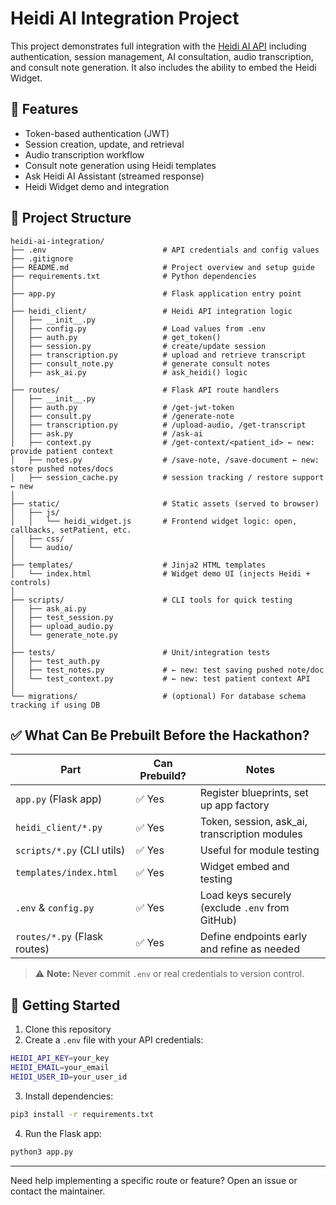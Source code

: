 # Heidi AI Integration Project

This project demonstrates full integration with the [Heidi AI API](https://registrar.api.heidihealth.com/api/v2/ml-scribe/open-api) including authentication, session management, AI consultation, audio transcription, and consult note generation. It also includes the ability to embed the Heidi Widget.

## 🧠 Features

- Token-based authentication (JWT)
- Session creation, update, and retrieval
- Audio transcription workflow
- Consult note generation using Heidi templates
- Ask Heidi AI Assistant (streamed response)
- Heidi Widget demo and integration

## 📁 Project Structure

```text
heidi-ai-integration/
├── .env                          # API credentials and config values
├── .gitignore
├── README.md                     # Project overview and setup guide
├── requirements.txt              # Python dependencies
│
├── app.py                        # Flask application entry point
│
├── heidi_client/                 # Heidi API integration logic
│   ├── __init__.py
│   ├── config.py                 # Load values from .env
│   ├── auth.py                   # get_token()
│   ├── session.py                # create/update session
│   ├── transcription.py          # upload and retrieve transcript
│   ├── consult_note.py           # generate consult notes
│   ├── ask_ai.py                 # ask_heidi() logic
│
├── routes/                       # Flask API route handlers
│   ├── __init__.py
│   ├── auth.py                   # /get-jwt-token
│   ├── consult.py                # /generate-note
│   ├── transcription.py          # /upload-audio, /get-transcript
│   ├── ask.py                    # /ask-ai
│   ├── context.py                # /get-context/<patient_id> ← new: provide patient context
│   ├── notes.py                  # /save-note, /save-document ← new: store pushed notes/docs
│   ├── session_cache.py          # session tracking / restore support ← new
│
├── static/                       # Static assets (served to browser)
│   ├── js/
│   │   └── heidi_widget.js       # Frontend widget logic: open, callbacks, setPatient, etc.
│   ├── css/
│   └── audio/
│
├── templates/                    # Jinja2 HTML templates
│   └── index.html                # Widget demo UI (injects Heidi + controls)
│
├── scripts/                      # CLI tools for quick testing
│   ├── ask_ai.py
│   ├── test_session.py
│   ├── upload_audio.py
│   └── generate_note.py
│
├── tests/                        # Unit/integration tests
│   ├── test_auth.py
│   ├── test_notes.py             # ← new: test saving pushed note/doc
│   └── test_context.py           # ← new: test patient context API
│
└── migrations/                   # (optional) For database schema tracking if using DB

```

## ✅ What Can Be Prebuilt Before the Hackathon?

| Part                          | Can Prebuild? | Notes                                              |
|-------------------------------|---------------|----------------------------------------------------|
| `app.py` (Flask app)          | ✅ Yes        | Register blueprints, set up app factory            |
| `heidi_client/*.py`           | ✅ Yes        | Token, session, ask_ai, transcription modules      |
| `scripts/*.py` (CLI utils)    | ✅ Yes        | Useful for module testing                          |
| `templates/index.html`        | ✅ Yes        | Widget embed and testing                           |
| `.env` & `config.py`          | ✅ Yes        | Load keys securely (exclude `.env` from GitHub)    |
| `routes/*.py` (Flask routes)  | ✅ Yes        | Define endpoints early and refine as needed        |

> ⚠️ **Note:** Never commit `.env` or real credentials to version control.

## 🚀 Getting Started

1. Clone this repository
2. Create a `.env` file with your API credentials:

```bash
HEIDI_API_KEY=your_key
HEIDI_EMAIL=your_email
HEIDI_USER_ID=your_user_id
```

3. Install dependencies:
```bash
pip3 install -r requirements.txt
```

4. Run the Flask app:
```bash
python3 app.py
```

---

Need help implementing a specific route or feature? Open an issue or contact the maintainer.
